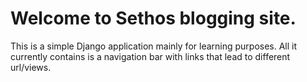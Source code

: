 # Welcome to Sethos blogging site.

This is a simple Django application mainly for learning purposes.
All it currently contains is a navigation bar with links that lead to different url/views.